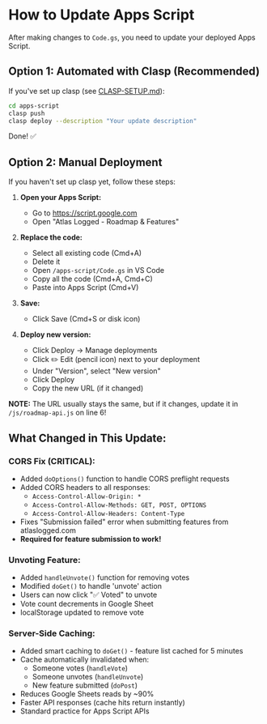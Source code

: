 # How to Update Apps Script

After making changes to `Code.gs`, you need to update your deployed Apps Script.

## Option 1: Automated with Clasp (Recommended)

If you've set up clasp (see [CLASP-SETUP.md](./CLASP-SETUP.md)):

```bash
cd apps-script
clasp push
clasp deploy --description "Your update description"
```

Done! ✅

## Option 2: Manual Deployment

If you haven't set up clasp yet, follow these steps:

1. **Open your Apps Script:**
   - Go to https://script.google.com
   - Open "Atlas Logged - Roadmap & Features"

2. **Replace the code:**
   - Select all existing code (Cmd+A)
   - Delete it
   - Open `/apps-script/Code.gs` in VS Code
   - Copy all the code (Cmd+A, Cmd+C)
   - Paste into Apps Script (Cmd+V)

3. **Save:**
   - Click Save (Cmd+S or disk icon)

4. **Deploy new version:**
   - Click Deploy → Manage deployments
   - Click ✏️ Edit (pencil icon) next to your deployment
   - Under "Version", select "New version"
   - Click Deploy
   - Copy the new URL (if it changed)

**NOTE:** The URL usually stays the same, but if it changes, update it in `/js/roadmap-api.js` on line 6!

## What Changed in This Update:

### CORS Fix (CRITICAL):
- Added `doOptions()` function to handle CORS preflight requests
- Added CORS headers to all responses:
  - `Access-Control-Allow-Origin: *`
  - `Access-Control-Allow-Methods: GET, POST, OPTIONS`
  - `Access-Control-Allow-Headers: Content-Type`
- Fixes "Submission failed" error when submitting features from atlaslogged.com
- **Required for feature submission to work!**

### Unvoting Feature:
- Added `handleUnvote()` function for removing votes
- Modified `doGet()` to handle 'unvote' action
- Users can now click "✅ Voted" to unvote
- Vote count decrements in Google Sheet
- localStorage updated to remove vote

### Server-Side Caching:
- Added smart caching to `doGet()` - feature list cached for 5 minutes
- Cache automatically invalidated when:
  - Someone votes (`handleVote`)
  - Someone unvotes (`handleUnvote`)
  - New feature submitted (`doPost`)
- Reduces Google Sheets reads by ~90%
- Faster API responses (cache hits return instantly)
- Standard practice for Apps Script APIs
